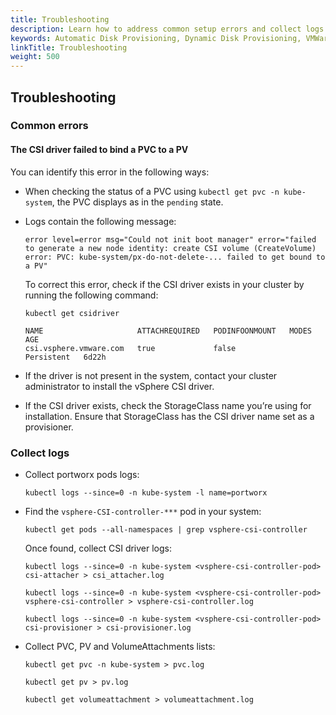 ```yaml
---
title: Troubleshooting
description: Learn how to address common setup errors and collect logs
keywords: Automatic Disk Provisioning, Dynamic Disk Provisioning, VMWare, Tanzu, vSphere ASG, Kubernetes, k8s, troubleshooting
linkTitle: Troubleshooting
weight: 500
---
```



## Troubleshooting
### Common errors
#### The CSI driver failed to bind a PVC to a PV

You can identify this error in the following ways:

* When checking the status of a PVC using `kubectl get pvc -n kube-system`, the PVC displays as in the `pending` state.
* Logs contain the following message: 

    ```
    error level=error msg="Could not init boot manager" error="failed to generate a new node identity: create CSI volume (CreateVolume) error: PVC: kube-system/px-do-not-delete-... failed to get bound to a PV"
    ```

    To correct this error, check if the CSI driver exists in your cluster by running the following command:
    
    ```text
    kubectl get csidriver
    ```
    ```output
    NAME                     ATTACHREQUIRED   PODINFOONMOUNT   MODES        AGE
    csi.vsphere.vmware.com   true             false            Persistent   6d22h
    ```

* If the driver is not present in the system, contact your cluster administrator to install the vSphere CSI driver.
* If the CSI driver exists, check the StorageClass name you’re using for installation. Ensure that StorageClass has the CSI driver name set as a provisioner.

### Collect logs

* Collect portworx pods logs:

    ```
    kubectl logs --since=0 -n kube-system -l name=portworx
    ```

* Find the `vsphere-CSI-controller-***` pod in your system:

    ```text
    kubectl get pods --all-namespaces | grep vsphere-csi-controller
    ```

    Once found, collect CSI driver logs:

    ```text
    kubectl logs --since=0 -n kube-system <vsphere-csi-controller-pod> csi-attacher > csi_attacher.log

    kubectl logs --since=0 -n kube-system <vsphere-csi-controller-pod> vsphere-csi-controller > vsphere-csi-controller.log

    kubectl logs --since=0 -n kube-system <vsphere-csi-controller-pod> csi-provisioner > csi-provisioner.log

    ```

* Collect PVC, PV and VolumeAttachments lists:

    ```text
    kubectl get pvc -n kube-system > pvc.log

    kubectl get pv > pv.log

    kubectl get volumeattachment > volumeattachment.log

    ```
